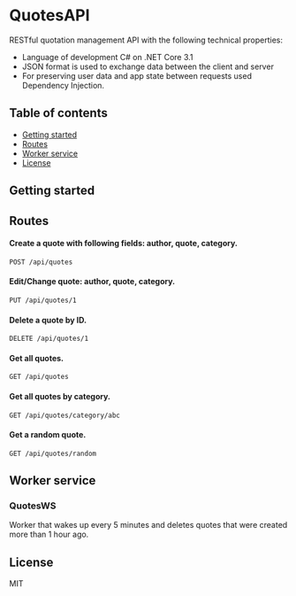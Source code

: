 # QuotesAPI
RESTful quotation management API with the following technical properties:
* Language of development C# on .NET Core 3.1
* JSON format is used to exchange data between the client and server
* For preserving user data and app state between requests used Dependency Injection.

## Table of contents

<!-- toc -->
- [Getting started](#getting-started)
- [Routes](#routes)
- [Worker service](#worker-service)
- [License](#license)
<!-- tocstop -->

## Getting started

## Routes

#### Create a quote with following fields: author, quote, category.
```
POST /api/quotes
```

#### Edit/Change quote: author, quote, category.
```
PUT /api/quotes/1
```

#### Delete a quote by ID.
```
DELETE /api/quotes/1
```

#### Get all quotes.
```
GET /api/quotes
```

#### Get all quotes by category.
```
GET /api/quotes/category/abc
```

#### Get a random quote.
```
GET /api/quotes/random
```
## Worker service

### QuotesWS
Worker that wakes up every 5 minutes and deletes quotes that were created more than 1 hour ago.


## License
MIT
